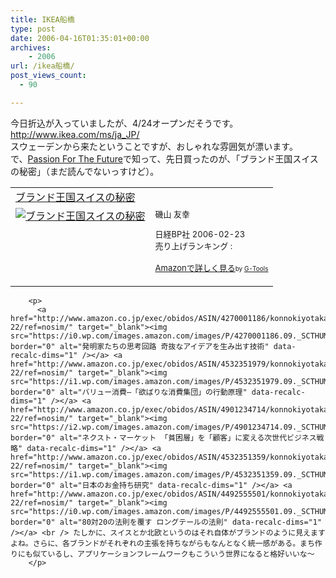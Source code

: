 ```yaml
---
title: IKEA船橋
type: post
date: 2006-04-16T01:35:01+00:00
archives:
    - 2006
url: /ikea船橋/
post_views_count:
  - 90

---
```

今日折込が入っていましたが、4/24オープンだそうです。  
<http://www.ikea.com/ms/ja_JP/>  
スウェーデンから来たということですが、おしゃれな雰囲気が漂います。  
で、[Passion For The Future][1]で知って、先日買ったのが、「ブランド王国スイスの秘密」（まだ読んでないっすけど）。

<table  border="0" cellpadding="5">
  <tr>
    <td colspan="2">
      <a href="http://www.amazon.co.jp/exec/obidos/ASIN/4822245012/konnokiyotaka-22/ref=nosim/" target="_blank">ブランド王国スイスの秘密</a>
    </td>
  </tr>
  
  <tr>
    <td valign="top">
      <a href="http://www.amazon.co.jp/exec/obidos/ASIN/4822245012/konnokiyotaka-22/ref=nosim/" target="_blank"><img src="https://i1.wp.com/ec1.images-amazon.com/images/P/4822245012.09._SCMZZZZZZZ_.jpg" border="0" alt="ブランド王国スイスの秘密" data-recalc-dims="1" /></a>
    </td>
    <td valign="top">
      <font size="-1">磯山 友幸 </p>
      <p>
        日経BP社 2006-02-23<br />売り上げランキング :
      </p>
      <p>
        <a href="http://www.amazon.co.jp/exec/obidos/ASIN/4822245012/konnokiyotaka-22/ref=nosim/" target="_blank">Amazonで詳しく見る</a></font><font size="-2">by <a href="http://www.goodpic.com/mt/aws/index.html" >G-Tools</a></font></td> </tr> </table> 
        
        <p>
          <a href="http://www.amazon.co.jp/exec/obidos/ASIN/4270001186/konnokiyotaka-22/ref=nosim/" target="_blank"><img src="https://i0.wp.com/images.amazon.com/images/P/4270001186.09._SCTHUMBZZZ_.jpg" border="0" alt="発明家たちの思考回路 奇抜なアイデアを生み出す技術" data-recalc-dims="1" /></a> <a href="http://www.amazon.co.jp/exec/obidos/ASIN/4532351979/konnokiyotaka-22/ref=nosim/" target="_blank"><img src="https://i1.wp.com/images.amazon.com/images/P/4532351979.09._SCTHUMBZZZ_.jpg" border="0" alt="バリュー消費―「欲ばりな消費集団」の行動原理" data-recalc-dims="1" /></a> <a href="http://www.amazon.co.jp/exec/obidos/ASIN/4901234714/konnokiyotaka-22/ref=nosim/" target="_blank"><img src="https://i2.wp.com/images.amazon.com/images/P/4901234714.09._SCTHUMBZZZ_.jpg" border="0" alt="ネクスト・マーケット 「貧困層」を「顧客」に変える次世代ビジネス戦略" data-recalc-dims="1" /></a> <a href="http://www.amazon.co.jp/exec/obidos/ASIN/4532351359/konnokiyotaka-22/ref=nosim/" target="_blank"><img src="https://i1.wp.com/images.amazon.com/images/P/4532351359.09._SCTHUMBZZZ_.jpg" border="0" alt="日本のお金持ち研究" data-recalc-dims="1" /></a> <a href="http://www.amazon.co.jp/exec/obidos/ASIN/4492555501/konnokiyotaka-22/ref=nosim/" target="_blank"><img src="https://i0.wp.com/images.amazon.com/images/P/4492555501.09._SCTHUMBZZZ_.jpg" border="0" alt="80対20の法則を覆す ロングテールの法則" data-recalc-dims="1" /></a> <br /> たしかに、スイスとか北欧というのはそれ自体がブランドのように見えますよね。さらに、各ブランドがそれぞれの主張を持ちながらもなんとなく統一感がある。まち作りにも似ているし、アプリケーションフレームワークもこういう世界になると格好いいな～
        </p>

 [1]: http://www.ringolab.com/note/daiya/archives/004359.html